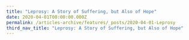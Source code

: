 ```yaml
---
title: "Leprosy: A Story of Suffering, but Also of Hope"
date: 2020-04-01T00:00:00.000Z
permalink: /articles-archive/features/_posts/2020-04-01-Leprosy
third_nav_title: "Leprosy: A Story of Suffering, but Also of Hope"
---
```


<style>
table { 
	background-color: #e1deea;
	}
.infobox { 
  padding: 20px;
  margin: 20px;
  background: #e1deea
}
</style>
